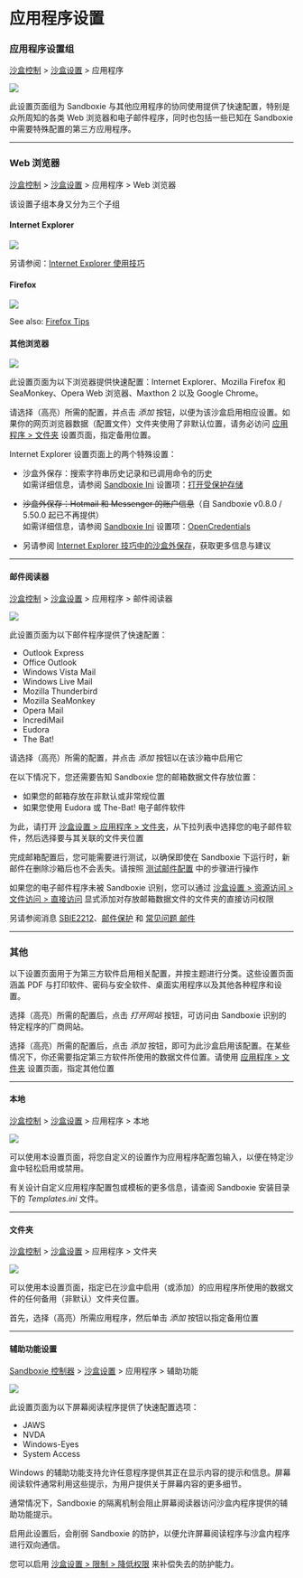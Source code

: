 # 应用程序设置

### 应用程序设置组

[沙盒控制](SandboxieControl.md) > [沙盒设置](SandboxSettings.md) > 应用程序

![](../Media/ApplicationsSettings.png)

此设置页面组为 Sandboxie 与其他应用程序的协同使用提供了快速配置，特别是众所周知的各类 Web 浏览器和电子邮件程序，同时也包括一些已知在 Sandboxie 中需要特殊配置的第三方应用程序。

* * *

### Web 浏览器

[沙盒控制](SandboxieControl.md) > [沙盒设置](SandboxSettings.md) > 应用程序 > Web 浏览器

该设置子组本身又分为三个子组


#### Internet Explorer
![](../Media/WebBrowserSettings1.png)

另请参阅：[Internet Explorer 使用技巧](InternetExplorerTips.md)

#### Firefox
![](../Media/WebBrowserSettings2.png)

See also:  [Firefox Tips](FirefoxTips.md)

#### 其他浏览器
![](../Media/WebBrowserSettings3.png)


此设置页面为以下浏览器提供快速配置：Internet Explorer、Mozilla Firefox 和 SeaMonkey、Opera Web 浏览器、Maxthon 2 以及 Google Chrome。

请选择（高亮）所需的配置，并点击 _添加_ 按钮，以便为该沙盒启用相应设置。如果你的网页浏览器数据（配置文件）文件夹使用了非默认位置，请务必访问 [应用程序 > 文件夹](ApplicationsSettings.md#folders) 设置页面，指定备用位置。

Internet Explorer 设置页面上的两个特殊设置：

*   沙盒外保存：搜索字符串历史记录和已调用命令的历史<br>
如需详细信息，请参阅 [Sandboxie Ini](SandboxieIni.md) 设置项：[打开受保护存储](OpenProtectedStorage.md)

*   ~~沙盒外保存：Hotmail 和 Messenger 的账户信息~~（自 Sandboxie v0.8.0 / 5.50.0 起已不再提供）<br>
如需详细信息，请参阅 [Sandboxie Ini](SandboxieIni.md) 设置项：[OpenCredentials](OpenCredentials.md)
*   另请参阅 [Internet Explorer 技巧中的沙盒外保存](InternetExplorerTips.md#save-outside-sandbox)，获取更多信息与建议

* * *

#### 邮件阅读器

[沙盒控制](SandboxieControl.md) > [沙盒设置](SandboxSettings.md) > 应用程序 > 邮件阅读器

![](../Media/EmailReaderSettings.png)

此设置页面为以下邮件程序提供了快速配置：

*   Outlook Express
*   Office Outlook
*   Windows Vista Mail
*   Windows Live Mail
*   Mozilla Thunderbird
*   Mozilla SeaMonkey
*   Opera Mail
*   IncrediMail
*   Eudora
*   The Bat!

请选择（高亮）所需的配置，并点击 _添加_ 按钮以在该沙箱中启用它

在以下情况下，您还需要告知 Sandboxie 您的邮箱数据文件存放位置：

* 如果您的邮箱存放在非默认或非常规位置
* 如果您使用 Eudora 或 The-Bat! 电子邮件软件

为此，请打开 [沙盒设置 > 应用程序 > 文件夹](ApplicationsSettings.md#folders)，从下拉列表中选择您的电子邮件软件，然后选择要与其关联的文件夹位置

完成邮箱配置后，您可能需要进行测试，以确保即使在 Sandboxie 下运行时，新邮件在删除沙箱后也不会丢失。请按照 [测试邮件配置](TestEmailConfiguration.md) 中的步骤进行操作

如果您的电子邮件程序未被 Sandboxie 识别，您可以通过 [沙盒设置 > 资源访问 > 文件访问 > 直接访问](ResourceAccessSettings.md#file-access--direct-access) 显式添加对存放邮箱数据文件的文件夹的直接访问权限

另请参阅消息 [SBIE2212](SBIE2212.md)、[邮件保护](EmailProtection.md) 和 [常见问题 邮件](FAQEmail.md)

* * *

### <a name="misc" id="misc"></a>其他

以下设置页面用于为第三方软件启用相关配置，并按主题进行分类。这些设置页面涵盖 PDF 与打印软件、密码与安全软件、桌面实用程序以及其他各种程序和设置。

选择（高亮）所需的配置后，点击 _打开网站_ 按钮，可访问由 Sandboxie 识别的特定程序的厂商网站。

选择（高亮）所需的配置后，点击 _添加_ 按钮，即可为此沙盒启用该配置。在某些情况下，你还需要指定第三方软件所使用的数据文件位置。请使用 [应用程序 > 文件夹](ApplicationsSettings.md#folders) 设置页面，指定其他位置
* * *

#### 本地

[沙盒控制](SandboxieControl.md) > [沙盒设置](SandboxSettings.md) > 应用程序 > 本地

![](../Media/LocalApplicationsSettings.png)

可以使用本设置页面，将您自定义的设置作为应用程序配置包输入，以便在特定沙盒中轻松启用或禁用。

有关设计自定义应用程序配置包或模板的更多信息，请查阅 Sandboxie 安装目录下的 _Templates.ini_ 文件。

* * *

#### 文件夹

[沙盒控制](SandboxieControl.md) > [沙盒设置](SandboxSettings.md) > 应用程序 > 文件夹

![](../Media/FolderApplicationsSettings.png)

可以使用本设置页面，指定已在沙盒中启用（或添加）的应用程序所使用的数据文件的任何备用（非默认）文件夹位置。

首先，选择（高亮）所需应用程序，然后单击 _添加_ 按钮以指定备用位置
* * *

#### 辅助功能设置

[Sandboxie 控制器](SandboxieControl.md) > [沙盒设置](SandboxSettings.md) > 应用程序 > 辅助功能

![](../Media/AccessibilitySettings.png)

此设置页面为以下屏幕阅读程序提供了快速配置选项：

*   JAWS
*   NVDA
*   Windows-Eyes
*   System Access

Windows 的辅助功能支持允许任意程序提供其正在显示内容的提示和信息。屏幕阅读软件通常利用这些提示，为用户提供关于屏幕内容的更多细节。

通常情况下，Sandboxie 的隔离机制会阻止屏幕阅读器访问沙盒内程序提供的辅助功能提示。

启用此设置后，会削弱 Sandboxie 的防护，以便允许屏幕阅读程序与沙盒内程序进行双向通信。

您可以启用 [沙盒设置 > 限制 > 降低权限](RestrictionsSettings.md#drop-rights) 来补偿失去的防护能力。
